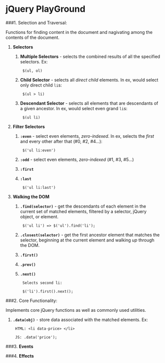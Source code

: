 # jQuery PlayGround

###1. Selection and Traversal:

Functions for finding content in the document and nagivating among the contents of the document.
	
1. **Selectors**
	1. **Multiple Selectors** - selects the combined results of 	all the specified selectors. Ex:		
	
			$(ul, ol)
		
	1. **Child Selector** - selects all *direct child* elements. In ex, would select only direct child `li`s:
	
			$(ul > li)

	1. **Descendant Selector** - selects all elements that are descendants of a given ancestor. In ex, would select even grand `li`s:
	
			$(ul li)
		
1. **Filter Selectors**

	1. **`:even`** - select even elements, *zero-indexed*. In ex, selects the *first* and every other after that (#0, #2, #4...):
	
			$('ul li:even')
			
	1. **`:odd`** - select even elements, *zero-indexed* (#1, #3, #5...)
	
	1. **`:first`** 

	1. **`:last`**
			
			$('ul li:last')

1. **Walking the DOM**

	1. **`.find(selector)`** - get the descendants of each element in the current set of matched elements, filtered by a selector, jQuery object, or element.
	
			$('ul li') => $('ul').find('li');

	1. **`.closest(selector)`** - get the first ancestor element that matches the selector, beginning at the current element and walking *up* through the DOM.
	
	1. **`.first()`**			
		
	1. **`.prev()`**			
	
	1. **`.next()`**	
			
			Selects second li:
	
			$('li').first().next();
	
###2. Core Functionality:

Implements core jQuery functions as well as commonly used utilities.

1. **`.data(obj)`** - store data associated with the matched elements. Ex: 
	 	
	 	HTML: <li data-price> </li>
	 	
	 	JS: .data('price');

###3. **Events**


###4. **Effects**
	 	
	 	

